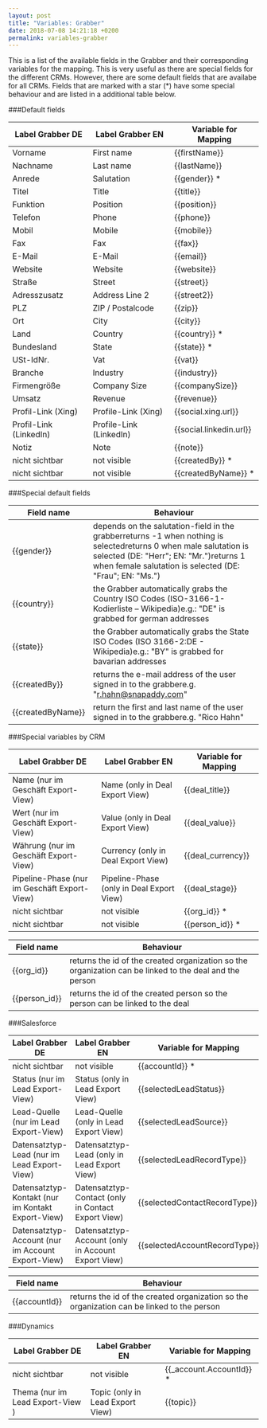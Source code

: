 ```yaml
---
layout: post
title: "Variables: Grabber"
date: 2018-07-08 14:21:18 +0200
permalink: variables-grabber
---
```

This is a list of the available fields in the Grabber and their corresponding variables for the mapping. This is very useful as there are special fields for the different CRMs. However, there are some default fields that are availabe for all CRMs. Fields that are marked with a star (*) have some special behaviour and are listed in a additional table below.

###Default fields

| Label Grabber DE       	| Label Grabber EN        	| Variable for Mapping    	|
|------------------------	|-------------------------	|-------------------------	|
| Vorname                	| First name              	| {{firstName}}           	|
| Nachname               	| Last name               	| {{lastName}}            	|
| Anrede                 	| Salutation              	| {{gender}} *            	|
| Titel                  	| Title                   	| {{title}}               	|
| Funktion               	| Position                	| {{position}}            	|
| Telefon                	| Phone                   	| {{phone}}               	|
| Mobil                  	| Mobile                  	| {{mobile}}              	|
| Fax                    	| Fax                     	| {{fax}}                 	|
| E-Mail                 	| E-Mail                  	| {{email}}               	|
| Website                	| Website                 	| {{website}}             	|
| Straße                 	| Street                  	| {{street}}              	|
| Adresszusatz           	| Address Line 2          	| {{street2}}             	|
| PLZ                    	| ZIP / Postalcode        	| {{zip}}                 	|
| Ort                    	| City                    	| {{city}}                	|
| Land                   	| Country                 	| {{country}} *           	|
| Bundesland             	| State                   	| {{state}} *             	|
| USt-IdNr.              	| Vat                     	| {{vat}}                 	|
| Branche                	| Industry                	| {{industry}}            	|
| Firmengröße            	| Company Size            	| {{companySize}}         	|
| Umsatz                 	| Revenue                 	| {{revenue}}             	|
| Profil-Link (Xing)     	| Profile-Link (Xing)     	| {{social.xing.url}}     	|
| Profil-Link (LinkedIn) 	| Profile-Link (LinkedIn) 	| {{social.linkedin.url}} 	|
| Notiz                  	| Note                    	| {{note}}                	|
| nicht sichtbar         	| not visible             	| {{createdBy}} *         	|
| nicht sichtbar         	| not visible             	| {{createdByName}} *     	|

###Special default fields

| Field name        	| Behaviour                                                                                                                                                                                                               	|
|-------------------	|-------------------------------------------------------------------------------------------------------------------------------------------------------------------------------------------------------------------------	|
| {{gender}}        	| depends on the salutation-field in the grabberreturns -1 when nothing is selectedreturns 0 when male salutation is selected (DE: "Herr"; EN: "Mr.")returns 1 when female salutation is selected (DE: "Frau"; EN: "Ms.") 	|
| {{country}}       	| the Grabber automatically grabs the Country ISO Codes (ISO-3166-1-Kodierliste – Wikipedia)e.g.: "DE" is grabbed for german addresses                                                                                    	|
| {{state}}         	| the Grabber automatically grabs the State ISO Codes (ISO 3166-2:DE - Wikipedia)e.g.: "BY" is grabbed for bavarian addresses                                                                                             	|
| {{createdBy}}     	| returns the e-mail address of the user signed in to the grabbere.g. "r.hahn@snapaddy.com"                                                                                                                               	|
| {{createdByName}} 	| return the first and last name of the user signed in to the grabbere.g. "Rico Hahn"                                                                                                                                     	|
###Special variables by CRM

| Label Grabber DE                             | Label Grabber EN                          | Variable for Mapping |
|----------------------------------------------|-------------------------------------------|----------------------|
| Name (nur im Geschäft Export-View)           | Name (only in Deal Export View)           | {{deal_title}}       |
| Wert (nur im Geschäft Export-View)           | Value (only in Deal Export View)          | {{deal_value}}       |
| Währung (nur im Geschäft Export-View)        | Currency (only in Deal Export View)       | {{deal_currency}}    |
| Pipeline-Phase (nur im Geschäft Export-View) | Pipeline-Phase (only in Deal Export View) | {{deal_stage}}       |
| nicht sichtbar                               | not visible                               | {{org_id}} *         |
| nicht sichtbar                               | not visible                               | {{person_id}} *      |

| Field name    | Behaviour                                                                                               |
|---------------|---------------------------------------------------------------------------------------------------------|
| {{org_id}}    | returns the id of the created organization so the organization can be linked to the deal and the person |
| {{person_id}} | returns the id of the created person so the person can be linked to the deal                            |

###Salesforce

| Label Grabber DE                                  | Label Grabber EN                                   | Variable for Mapping          |
|---------------------------------------------------|----------------------------------------------------|-------------------------------|
| nicht sichtbar                                    | not visible                                        | {{accountId}} *               |
| Status (nur im Lead Export-View)                  | Status (only in Lead Export View)                  | {{selectedLeadStatus}}        |
| Lead-Quelle (nur im Lead Export-View)             | Lead-Quelle (only in Lead Export View)             | {{selectedLeadSource}}        |
| Datensatztyp-Lead (nur im Lead Export-View)       | Datensatztyp-Lead (only in Lead Export View)       | {{selectedLeadRecordType}}    |
| Datensatztyp-Kontakt (nur im Kontakt Export-View) | Datensatztyp-Contact (only in Contact Export View) | {{selectedContactRecordType}} |
| Datensatztyp-Account (nur im Account Export-View) | Datensatztyp-Account (only in Account Export View) | {{selectedAccountRecordType}} |

| Field name    | Behaviour                                                                                  |
|---------------|--------------------------------------------------------------------------------------------|
| {{accountId}} | returns the id of the created organization so the organization can be linked to the person |

###Dynamics

| Label Grabber DE                 | Label Grabber EN                 | Variable for Mapping     |
|----------------------------------|----------------------------------|--------------------------|
| nicht sichtbar                   | not visible                      | {{_account.AccountId}} * |
| Thema (nur im Lead Export-View ) | Topic (only in Lead Export View) | {{topic}}                |
